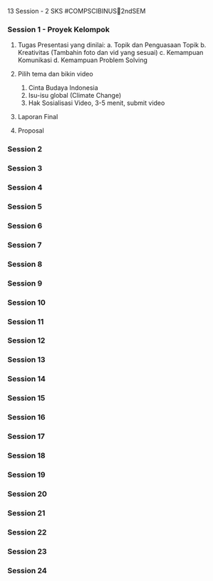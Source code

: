 13 Session - 2 SKS
#COMPSCIBINUS🏫2ndSEM 

### Session 1 - Proyek Kelompok
1. Tugas Presentasi 
   yang dinilai:
   a. Topik dan Penguasaan Topik
   b. Kreativitas (Tambahin foto dan vid yang sesuai)
   c. Kemampuan Komunikasi
   d. Kemampuan Problem Solving

1. Pilih tema dan bikin video
	1. Cinta Budaya Indonesia
	2. Isu-isu global (Climate Change)
	3. Hak
	   Sosialisasi Video, 3-5 menit, submit video
2. Laporan Final
3. Proposal

### Session 2
### Session 3
### Session 4
### Session 5
### Session 6
### Session 7
### Session 8
### Session 9
### Session 10
### Session 11
### Session 12
### Session 13
### Session 14
### Session 15
### Session 16
### Session 17
### Session 18
### Session 19
### Session 20
### Session 21
### Session 22
### Session 23
### Session 24
